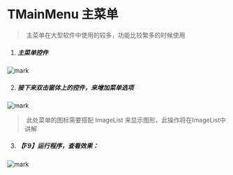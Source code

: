 # TMainMenu 主菜单

> ​	主菜单在大型软件中使用的较多，功能比较繁多的时候使用

1. ##### 主菜单控件

![mark](http://imgs.coder163.com/blog/20200402/ymfHLV9RTckF.png?imageslim)

2. ##### 接下来双击窗体上的控件，来增加菜单选项

![mark](http://imgs.coder163.com/blog/20200402/lGJ7ymkNtyXs.png?imageslim)

   > ​			此处菜单的图标需要搭配 ImageList 来显示图形，此操作将在ImageList中讲解

3. ##### 【F9】运行程序，查看效果：

 ![mark](http://imgs.coder163.com/blog/20200402/KCwvQQ6wYv1c.png?imageslim)

